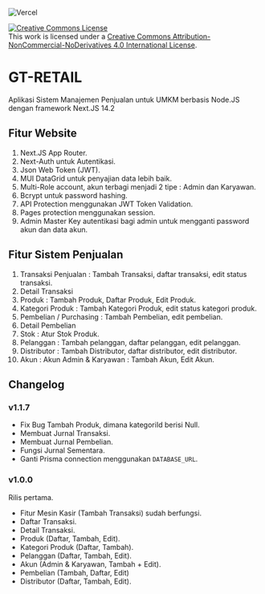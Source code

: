 ![Vercel](https://vercelbadge.vercel.app/api/GesangPJ/GTRetail?style=for-the-badge)

<a rel="license" href="http://creativecommons.org/licenses/by-nc-nd/4.0/"><img alt="Creative Commons License" style="border-width:0" src="https://i.creativecommons.org/l/by-nc-nd/4.0/88x31.png" /></a><br />This work is licensed under a <a rel="license" href="http://creativecommons.org/licenses/by-nc-nd/4.0/">Creative Commons Attribution-NonCommercial-NoDerivatives 4.0 International License</a>.

# GT-RETAIL

Aplikasi Sistem Manajemen Penjualan untuk UMKM berbasis Node.JS dengan framework Next.JS 14.2

## Fitur Website

1. Next.JS App Router.
2. Next-Auth untuk Autentikasi.
3. Json Web Token (JWT).
4. MUI DataGrid untuk penyajian data lebih baik.
5. Multi-Role account, akun terbagi menjadi 2 tipe : Admin dan Karyawan.
6. Bcrypt untuk password hashing.
7. API Protection menggunakan JWT Token Validation.
8. Pages protection menggunakan session.
9. Admin Master Key autentikasi bagi admin untuk mengganti password akun dan data akun.

## Fitur Sistem Penjualan

1. Transaksi Penjualan : Tambah Transaksi, daftar transaksi, edit status transaksi.
2. Detail Transaksi
3. Produk : Tambah Produk, Daftar Produk, Edit Produk.
4. Kategori Produk : Tambah Kategori Produk, edit status kategori produk.
5. Pembelian / Purchasing : Tambah Pembelian, edit pembelian.
6. Detail Pembelian
7. Stok : Atur Stok Produk.
8. Pelanggan : Tambah pelanggan, daftar pelanggan, edit pelanggan.
9. Distributor : Tambah Distributor, daftar distributor, edit distributor.
10. Akun : Akun Admin & Karyawan : Tambah Akun, Edit Akun.

## Changelog

### v1.1.7

- Fix Bug Tambah Produk, dimana kategoriId berisi Null.
- Membuat Jurnal Transaksi.
- Membuat Jurnal Pembelian.
- Fungsi Jurnal Sementara.
- Ganti Prisma connection menggunakan `DATABASE_URL`.

### v1.0.0

Rilis pertama.

- Fitur Mesin Kasir (Tambah Transaksi) sudah berfungsi.
- Daftar Transaksi.
- Detail Transaksi.
- Produk (Daftar, Tambah, Edit).
- Kategori Produk (Daftar, Tambah).
- Pelanggan (Daftar, Tambah, Edit).
- Akun (Admin & Karyawan, Tambah + Edit).
- Pembelian (Tambah, Daftar, Edit)
- Distributor (Daftar, Tambah, Edit).

